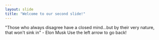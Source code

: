 ```yaml
---
layout: slide
title: "Welcome to our second slide!"
---
```

"Those who always disagree have a closed mind...but by their very nature, that won't sink in" - Elon Musk
Use the left arrow to go back!
